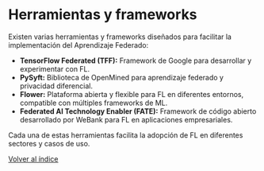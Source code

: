# Herramientas y frameworks

Existen varias herramientas y frameworks diseñados para facilitar la implementación del Aprendizaje Federado:

- **TensorFlow Federated (TFF):** Framework de Google para desarrollar y experimentar con FL.
- **PySyft:** Biblioteca de OpenMined para aprendizaje federado y privacidad diferencial.
- **Flower:** Plataforma abierta y flexible para FL en diferentes entornos, compatible con múltiples frameworks de ML.
- **Federated AI Technology Enabler (FATE):** Framework de código abierto desarrollado por WeBank para FL en aplicaciones empresariales.

Cada una de estas herramientas facilita la adopción de FL en diferentes sectores y casos de uso.

[Volver al índice](README.md)

